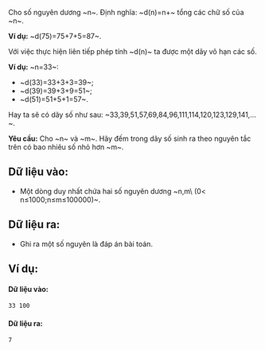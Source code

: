 Cho số nguyên dương ~n~. Định nghĩa: ~d(n)=n+~ tổng các chữ số của ~n~.

**Ví dụ:** ~d(75)=75+7+5=87~.

Với việc thực hiện liên tiếp phép tính ~d(n)~ ta được một dãy vô hạn các số.

**Ví dụ:** ~n=33~:
- ~d(33)=33+3+3=39~;
- ~d(39)=39+3+9=51~;
- ~d(51)=51+5+1=57~.

Hay ta sẽ có dãy số như sau: ~33,39,51,57,69,84,96,111,114,120,123,129,141,…~.

**Yêu cầu:** Cho ~n~ và ~m~. Hãy đếm trong dãy số sinh ra theo nguyên tắc trên có bao nhiêu số nhỏ hơn ~m~.

## Dữ liệu vào:
- Một dòng duy nhất chứa hai số nguyên dương ~n,m\ (0< n≤1000;n≤m≤100000)~.

## Dữ liệu ra:
- Ghi ra một số nguyên là đáp án bài toán.

## Ví dụ:
#### Dữ liệu vào:
```
33 100
```

#### Dữ liệu ra:
```
7
```